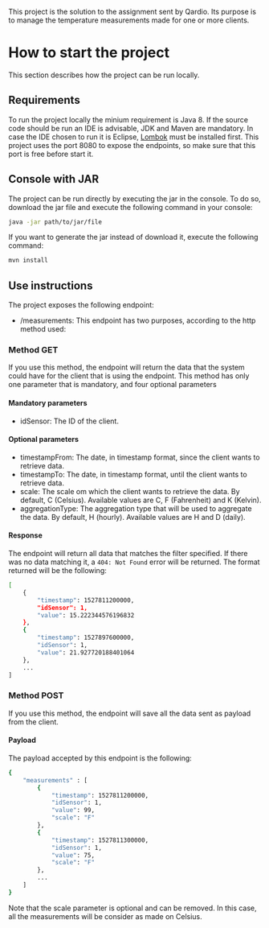 This project is the solution to the assignment sent by Qardio. 
Its purpose is to manage the temperature measurements made for one or more clients.

# How to start the project
This section describes how the project can be run locally.

## Requirements
To run the project locally the minium requirement is Java 8.
If the source code should be run an IDE is advisable, JDK and Maven are mandatory.
In case the IDE chosen to run it is Eclipse, [Lombok](https://projectlombok.org/) must be installed first.
This project uses the port 8080 to expose the endpoints, so make sure that this port is free before start it.

## Console with JAR
The project can be run directly by executing the jar in the console.
To do so, download the jar file and execute the following command in your console:
```bash
java -jar path/to/jar/file
```

If you want to generate the jar instead of download it, execute the following command:
```bash
mvn install
``` 

## Use instructions
The project exposes the following endpoint:
- /measurements: This endpoint has two purposes, according to the http method used:

### Method GET
If you use this method, the endpoint will return the data that the system could have for the client that is using the endpoint.
This method has only one parameter that is mandatory, and four optional parameters

#### Mandatory parameters
- idSensor: The ID of the client.

#### Optional parameters
- timestampFrom: The date, in timestamp format, since the client wants to retrieve data.
- timestampTo: The date, in timestamp format, until the client wants to retrieve data.
- scale: The scale om which the client wants to retrieve the data. By default, C (Celsius). Available values are C, F (Fahrenheit) and K (Kelvin).
- aggregationType: The aggregation type that will be used to aggregate the data. By default, H (hourly). Available values are H and D (daily).

#### Response
The endpoint will return all data that matches the filter specified. If there was no data matching it, a `404: Not Found` error will be returned.
The format returned will be the following:
```bash
[
    {
        "timestamp": 1527811200000,
        "idSensor": 1,
        "value": 15.222344576196832
    },
    {
        "timestamp": 1527897600000,
        "idSensor": 1,
        "value": 21.927720188401064
    },
	...
]
```

### Method POST
If you use this method, the endpoint will save all the data sent as payload from the client.

#### Payload
The payload accepted by this endpoint is the following:
```bash
{
	"measurements" : [
		{
			"timestamp": 1527811200000,
			"idSensor": 1,
			"value": 99,
			"scale": "F"
		},
		{
			"timestamp": 1527811300000,
			"idSensor": 1,
			"value": 75,
			"scale": "F"
		},
		...
	]
}
```

Note that the scale parameter is optional and can be removed. In this case, all the measurements will be consider as made on Celsius.